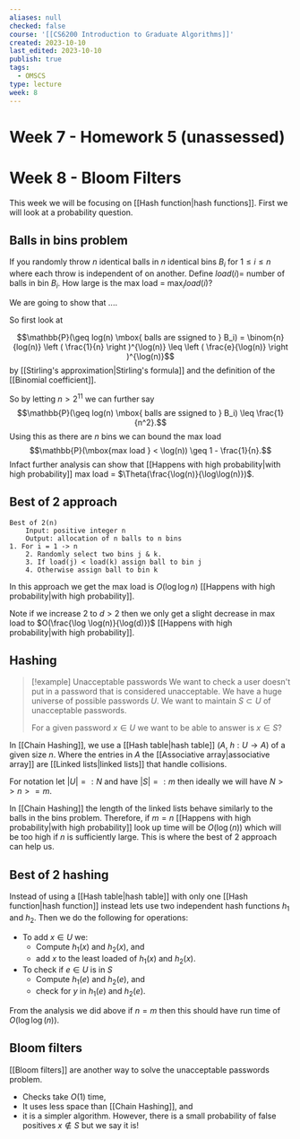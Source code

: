 ```yaml
---
aliases: null
checked: false
course: '[[CS6200 Introduction to Graduate Algorithms]]'
created: 2023-10-10
last_edited: 2023-10-10
publish: true
tags:
  - OMSCS
type: lecture
week: 8
---
```

# Week 7 - Homework 5 (unassessed)
# Week 8 - Bloom Filters

This week we will be focusing on [[Hash function|hash functions]]. First we will look at a probability question.

## Balls in bins problem

If you randomly throw $n$ identical balls in $n$ identical bins $B_i$ for $1 \leq i \leq n$ where each throw is independent of on another. Define $load(i) =$ number of balls in bin $B_i$. How large is the max load = $\max_i load(i)$?

We are going to show that  ....

So first look at

$$\mathbb{P}(\geq log(n) \mbox{ balls are ssigned to } B_i) = \binom{n}{log(n)} \left ( \frac{1}{n} \right )^{\log(n)} \leq \left ( \frac{e}{\log(n)} \right )^{\log(n)}$$
by [[Stirling's approximation|Stirling's formula]] and the definition of the [[Binomial coefficient]].

So by letting $n > 2^{11}$ we can further say
$$\mathbb{P}(\geq log(n) \mbox{ balls are ssigned to } B_i) \leq \frac{1}{n^2}.$$
Using this as there are $n$ bins we can bound the max load
$$\mathbb{P}(\mbox{max load } < \log(n)) \geq 1 - \frac{1}{n}.$$
Infact further analysis can show that [[Happens with high probability|with high probability]] max load = $\Theta(\frac{\log(n)}{\log\log(n)})$.

## Best of 2 approach

```pseudocode
Best of 2(n)
	Input: positive integer n
	Output: allocation of n balls to n bins
1. For i = 1 -> n
	2. Randomly select two bins j & k.
	3. If load(j) < load(k) assign ball to bin j
	4. Otherwise assign ball to bin k
```

In this approach we get the max load is $O(\log \log n)$ [[Happens with high probability|with high probability]].

Note if we increase 2 to $d > 2$ then we only get a slight decrease in max load to $O(\frac{\log \log(n)}{\log(d)})$ [[Happens with high probability|with high probability]].

## Hashing

>[!example] Unacceptable passwords
>We want to check a user doesn't put in a password that is considered unacceptable.
>We have a huge universe of possible passwords $U$. We want to maintain $S \subset U$ of unacceptable passwords.
>
>For a given password $x \in U$ we want to be able to answer is $x \in S$?

In [[Chain Hashing]], we use a [[Hash table|hash table]] ($A$, $h: U \rightarrow A$) of a given size $n$. Where the entries in $A$ the [[Associative array|associative array]] are [[Linked lists|linked lists]] that handle collisions.

For notation let $\vert U \vert =: N$ and have $\vert S \vert =: m$ then ideally we will have $N >> n >= m$.

In [[Chain Hashing]] the length of the linked lists behave similarly to the balls in the bins problem. Therefore, if $m = n$ [[Happens with high probability|with high probability]] look up time will be $O(\log(n))$ which will be too high if $n$ is sufficiently large. This is where the best of 2 approach can help us.

## Best of 2 hashing

Instead of using a [[Hash table|hash table]] with only one [[Hash function|hash function]] instead lets use two independent hash functions $h_1$ and $h_2$. Then we do the following for operations:

- To add $x \in U$ we:
	- Compute $h_1(x)$ and $h_2(x)$, and
	- add $x$ to the least loaded of $h_1(x)$ and $h_2(x)$.
- To check if $e \in U$ is in $S$
	- Compute $h_1(e)$ and $h_2(e)$, and
	- check for $y$ in $h_1(e)$ and $h_2(e)$.

From the analysis we did above if $n = m$ then this should have run time of $O(\log \log(n))$.

## Bloom filters

[[Bloom filters]] are another way to solve the unacceptable passwords problem.
- Checks take $O(1)$ time,
- It uses less space than [[Chain Hashing]], and
- it is a simpler algorithm.
However, there is a small probability of false positives $x \not \in S$ but we say it is!



